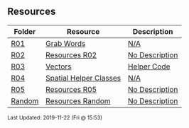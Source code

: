 ## Resources
| Folder | Resource | Description|
 | ------------|------------|------------|
 | [R01](https://github.com/rugbyprof/3013-Algorithms/tree/master/Resources/R01) | [ Grab Words](https://github.com/rugbyprof/3013-Algorithms/tree/master/Resources/R01) | [N/A](https://github.com/rugbyprof/3013-Algorithms/tree/master/Resources/R01) |
 | [R02](https://github.com/rugbyprof/3013-Algorithms/tree/master/Resources/R02) | [ Resources R02 ](https://github.com/rugbyprof/3013-Algorithms/tree/master/Resources/R02) | [ No Description](https://github.com/rugbyprof/3013-Algorithms/tree/master/Resources/R02) | [N/A](https://github.com/rugbyprof/3013-Algorithms/tree/master/Resources/R02) |
 | [R03](https://github.com/rugbyprof/3013-Algorithms/tree/master/Resources/R03) | [ Vectors ](https://github.com/rugbyprof/3013-Algorithms/tree/master/Resources/R03) | [ Helper Code](https://github.com/rugbyprof/3013-Algorithms/tree/master/Resources/R03) | [N/A](https://github.com/rugbyprof/3013-Algorithms/tree/master/Resources/R03) |
 | [R04](https://github.com/rugbyprof/3013-Algorithms/tree/master/Resources/R04) | [ Spatial Helper Classes](https://github.com/rugbyprof/3013-Algorithms/tree/master/Resources/R04) | [N/A](https://github.com/rugbyprof/3013-Algorithms/tree/master/Resources/R04) |
 | [R05](https://github.com/rugbyprof/3013-Algorithms/tree/master/Resources/R05) | [ Resources R05 ](https://github.com/rugbyprof/3013-Algorithms/tree/master/Resources/R05) | [ No Description](https://github.com/rugbyprof/3013-Algorithms/tree/master/Resources/R05) | [N/A](https://github.com/rugbyprof/3013-Algorithms/tree/master/Resources/R05) |
 | [Random](https://github.com/rugbyprof/3013-Algorithms/tree/master/Resources/Random) | [ Resources Random ](https://github.com/rugbyprof/3013-Algorithms/tree/master/Resources/Random) | [ No Description](https://github.com/rugbyprof/3013-Algorithms/tree/master/Resources/Random) | [N/A](https://github.com/rugbyprof/3013-Algorithms/tree/master/Resources/Random) |

<sup>Last Updated: 2019-11-22 (Fri @ 15:53)</sup>
